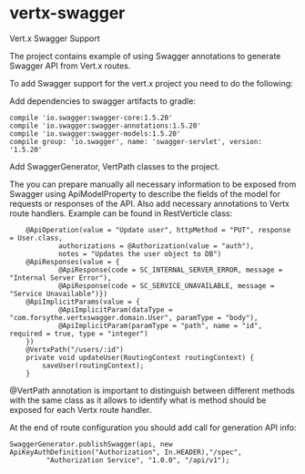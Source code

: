 # vertx-swagger
Vert.x Swagger Support


The project contains example of using Swagger annotations to generate Swagger API from Vert.x routes.

To add Swagger support for the vert.x project you need to do the following:
 
Add dependencies to swagger artifacts to gradle:

```
compile 'io.swagger:swagger-core:1.5.20'
compile 'io.swagger:swagger-annotations:1.5.20'
compile 'io.swagger:swagger-models:1.5.20'
compile group: 'io.swagger', name: 'swagger-servlet', version: '1.5.20'
```

Add SwaggerGenerator, VertPath classes to the project.

The you can prepare manually all necessary information to be exposed from Swagger using ApiModelProperty 
to describe the fields of the model for requests or responses of the API. Also add necessary annotations to Vertx 
route handlers. Example can be found in RestVerticle class:

```
    @ApiOperation(value = "Update user", httpMethod = "PUT", response = User.class,
            authorizations = @Authorization(value = "auth"),
            notes = "Updates the user object to DB")
    @ApiResponses(value = {
            @ApiResponse(code = SC_INTERNAL_SERVER_ERROR, message = "Internal Server Error"),
            @ApiResponse(code = SC_SERVICE_UNAVAILABLE, message = "Service Unavailable")})
    @ApiImplicitParams(value = {
            @ApiImplicitParam(dataType = "com.forsythe.vertxswagger.domain.User", paramType = "body"),
            @ApiImplicitParam(paramType = "path", name = "id", required = true, type = "integer")
    })
    @VertxPath("/users/:id")
    private void updateUser(RoutingContext routingContext) {
        saveUser(routingContext);
    }
```

@VertPath annotation is important to distinguish between different methods with the same class as it allows 
to identify what is method should be exposed for each Vertx route handler.
  
At the end of route configuration you should add call for generation API info:

```
SwaggerGenerator.publishSwagger(api, new ApiKeyAuthDefinition("Authorization", In.HEADER),"/spec",
         "Authorization Service", "1.0.0", "/api/v1");
```
